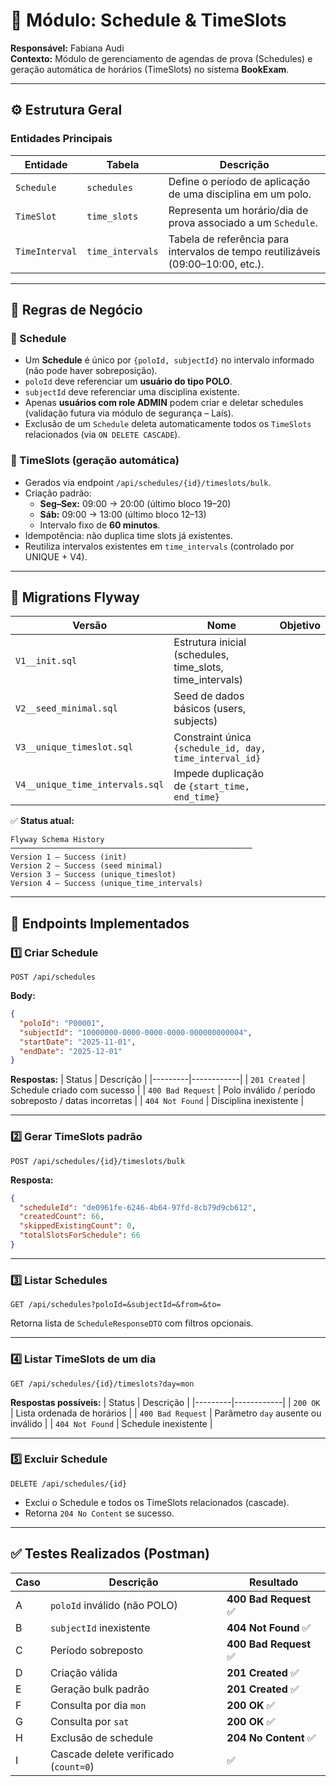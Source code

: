 # 🧩 Módulo: Schedule & TimeSlots  
**Responsável:** Fabiana Audi  
**Contexto:** Módulo de gerenciamento de agendas de prova (Schedules) e geração automática de horários (TimeSlots) no sistema **BookExam**.  

---

## ⚙️ Estrutura Geral

### Entidades Principais
| Entidade | Tabela | Descrição |
|-----------|---------|------------|
| `Schedule` | `schedules` | Define o período de aplicação de uma disciplina em um polo. |
| `TimeSlot` | `time_slots` | Representa um horário/dia de prova associado a um `Schedule`. |
| `TimeInterval` | `time_intervals` | Tabela de referência para intervalos de tempo reutilizáveis (09:00–10:00, etc.). |

---

## 🧠 Regras de Negócio

### 🔹 Schedule
- Um **Schedule** é único por `{poloId, subjectId}` no intervalo informado (não pode haver sobreposição).
- `poloId` deve referenciar um **usuário do tipo POLO**.
- `subjectId` deve referenciar uma disciplina existente.
- Apenas **usuários com role ADMIN** podem criar e deletar schedules (validação futura via módulo de segurança – Laís).
- Exclusão de um `Schedule` deleta automaticamente todos os `TimeSlots` relacionados (via `ON DELETE CASCADE`).

### 🔹 TimeSlots (geração automática)
- Gerados via endpoint `/api/schedules/{id}/timeslots/bulk`.
- Criação padrão:
  - **Seg–Sex:** 09:00 → 20:00 (último bloco 19–20)
  - **Sáb:** 09:00 → 13:00 (último bloco 12–13)
  - Intervalo fixo de **60 minutos**.
- Idempotência: não duplica time slots já existentes.
- Reutiliza intervalos existentes em `time_intervals` (controlado por UNIQUE + V4).

---

## 🧩 Migrations Flyway
| Versão | Nome | Objetivo |
|---------|------|-----------|
| `V1__init.sql` | Estrutura inicial (schedules, time_slots, time_intervals) |
| `V2__seed_minimal.sql` | Seed de dados básicos (users, subjects) |
| `V3__unique_timeslot.sql` | Constraint única `{schedule_id, day, time_interval_id}` |
| `V4__unique_time_intervals.sql` | Impede duplicação de `{start_time, end_time}` |

✅ **Status atual:**  
```
Flyway Schema History
──────────────────────────────────────────────────────
Version 1 – Success (init)
Version 2 – Success (seed minimal)
Version 3 – Success (unique_timeslot)
Version 4 – Success (unique_time_intervals)
```

---

## 📡 Endpoints Implementados

### **1️⃣ Criar Schedule**
`POST /api/schedules`

**Body:**
```json
{
  "poloId": "P00001",
  "subjectId": "10000000-0000-0000-0000-000000000004",
  "startDate": "2025-11-01",
  "endDate": "2025-12-01"
}
```

**Respostas:**
| Status | Descrição |
|---------|------------|
| `201 Created` | Schedule criado com sucesso |
| `400 Bad Request` | Polo inválido / período sobreposto / datas incorretas |
| `404 Not Found` | Disciplina inexistente |

---

### **2️⃣ Gerar TimeSlots padrão**
`POST /api/schedules/{id}/timeslots/bulk`

**Resposta:**
```json
{
  "scheduleId": "de0961fe-6246-4b64-97fd-8cb79d9cb612",
  "createdCount": 66,
  "skippedExistingCount": 0,
  "totalSlotsForSchedule": 66
}
```

---

### **3️⃣ Listar Schedules**
`GET /api/schedules?poloId=&subjectId=&from=&to=`

Retorna lista de `ScheduleResponseDTO` com filtros opcionais.

---

### **4️⃣ Listar TimeSlots de um dia**
`GET /api/schedules/{id}/timeslots?day=mon`

**Respostas possíveis:**
| Status | Descrição |
|---------|------------|
| `200 OK` | Lista ordenada de horários |
| `400 Bad Request` | Parâmetro `day` ausente ou inválido |
| `404 Not Found` | Schedule inexistente |

---

### **5️⃣ Excluir Schedule**
`DELETE /api/schedules/{id}`

- Exclui o Schedule e todos os TimeSlots relacionados (cascade).
- Retorna `204 No Content` se sucesso.

---

## ✅ Testes Realizados (Postman)

| Caso | Descrição | Resultado |
|------|------------|------------|
| A | `poloId` inválido (não POLO) | **400 Bad Request** ✅ |
| B | `subjectId` inexistente | **404 Not Found** ✅ |
| C | Período sobreposto | **400 Bad Request** ✅ |
| D | Criação válida | **201 Created** ✅ |
| E | Geração bulk padrão | **201 Created** ✅ |
| F | Consulta por dia `mon` | **200 OK** ✅ |
| G | Consulta por `sat` | **200 OK** ✅ |
| H | Exclusão de schedule | **204 No Content** ✅ |
| I | Cascade delete verificado (`count=0`) | ✅ |

